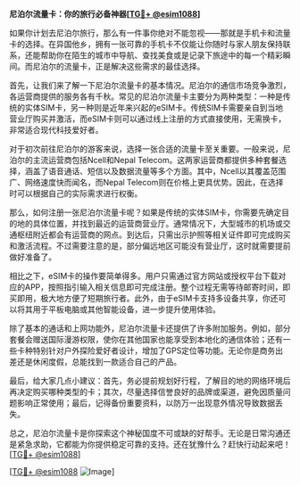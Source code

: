 **尼泊尔流量卡：你的旅行必备神器[[TG💪+ @esim1088](https://t.me/s/esim1088)]**

如果你计划去尼泊尔旅行，那么有一件事你绝对不能忽视——那就是手机卡和流量卡的选择。在异国他乡，拥有一张可靠的手机卡不仅能让你随时与家人朋友保持联系，还能帮助你在陌生的城市中导航、查找美食或是记录下旅途中的每一个精彩瞬间。而尼泊尔的流量卡，正是解决这些需求的最佳选择。

首先，让我们来了解一下尼泊尔流量卡的基本情况。尼泊尔的通信市场竞争激烈，各运营商提供的服务各有千秋。常见的尼泊尔流量卡主要分为两种类型：一种是传统的实体SIM卡，另一种则是近年来兴起的eSIM卡。传统SIM卡需要亲自到当地营业厅购买并激活，而eSIM卡则可以通过线上注册的方式直接使用，无需换卡，非常适合现代科技爱好者。

对于初次前往尼泊尔的游客来说，选择一张合适的流量卡至关重要。一般来说，尼泊尔的主流运营商包括Ncell和Nepal Telecom。这两家运营商都提供多种套餐选择，涵盖了语音通话、短信以及数据流量等多个方面。其中，Ncell以其覆盖范围广、网络速度快而闻名，而Nepal Telecom则在价格上更具优势。因此，在选择时可以根据自己的实际需求进行权衡。

那么，如何注册一张尼泊尔流量卡呢？如果是传统的实体SIM卡，你需要先确定目的地的具体位置，并找到最近的运营商营业厅。通常情况下，大型城市的机场或交通枢纽附近都会有运营商的网点。到达后，只需出示护照等相关证件即可完成购买和激活流程。不过需要注意的是，部分偏远地区可能没有营业厅，这时就需要提前做好准备了。

相比之下，eSIM卡的操作要简单得多。用户只需通过官方网站或授权平台下载对应的APP，按照指引输入相关信息即可完成注册。整个过程无需等待邮寄时间，即买即用，极大地方便了短期旅行者。此外，由于eSIM卡支持多设备共享，你还可以将其用于平板电脑或其他智能设备，进一步提升使用体验。

除了基本的通话和上网功能外，尼泊尔流量卡还提供了许多附加服务。例如，部分套餐会赠送国际漫游权限，使你在其他国家也能享受到本地化的通信体验；还有一些卡种特别针对户外探险爱好者设计，增加了GPS定位等功能。无论你是商务出差还是休闲度假，总能找到一款适合自己的产品。

最后，给大家几点小建议：首先，务必提前规划好行程，了解目的地的网络环境后再决定购买哪种类型的卡；其次，尽量选择信誉良好的品牌或渠道，避免因质量问题影响正常使用；最后，记得备份重要资料，以防万一出现意外情况导致数据丢失。

总之，尼泊尔流量卡是你探索这个神秘国度不可或缺的好帮手。无论是日常沟通还是紧急求助，它都能为你提供稳定可靠的支持。还在犹豫什么？赶快行动起来吧！[[TG💪+ @esim1088](https://t.me/s/esim1088)]

[[TG💪+ @esim1088](https://t.me/s/esim1088) ![Image](https://i.postimg.cc/4NQfJmqS/Snipaste-2025-05-13-00-14-12.png)]